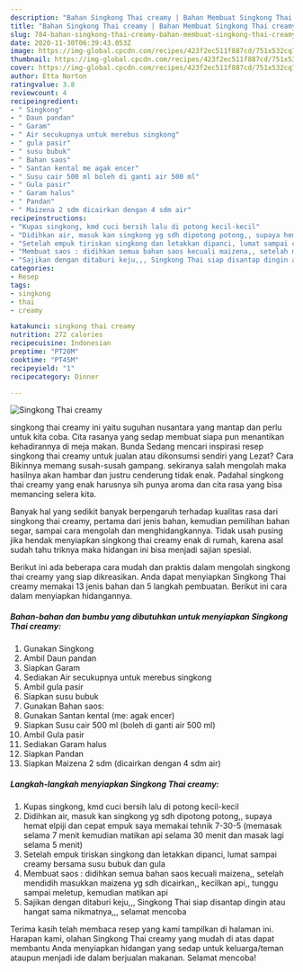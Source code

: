 ```yaml
---
description: "Bahan Singkong Thai creamy | Bahan Membuat Singkong Thai creamy Yang Enak dan Simpel"
title: "Bahan Singkong Thai creamy | Bahan Membuat Singkong Thai creamy Yang Enak dan Simpel"
slug: 784-bahan-singkong-thai-creamy-bahan-membuat-singkong-thai-creamy-yang-enak-dan-simpel
date: 2020-11-30T06:39:43.053Z
image: https://img-global.cpcdn.com/recipes/423f2ec511f887cd/751x532cq70/singkong-thai-creamy-foto-resep-utama.jpg
thumbnail: https://img-global.cpcdn.com/recipes/423f2ec511f887cd/751x532cq70/singkong-thai-creamy-foto-resep-utama.jpg
cover: https://img-global.cpcdn.com/recipes/423f2ec511f887cd/751x532cq70/singkong-thai-creamy-foto-resep-utama.jpg
author: Etta Norton
ratingvalue: 3.8
reviewcount: 4
recipeingredient:
- " Singkong"
- " Daun pandan"
- " Garam"
- " Air secukupnya untuk merebus singkong"
- " gula pasir"
- " susu bubuk"
- " Bahan saos"
- " Santan kental me agak encer"
- " Susu cair 500 ml boleh di ganti air 500 ml"
- " Gula pasir"
- " Garam halus"
- " Pandan"
- " Maizena 2 sdm dicairkan dengan 4 sdm air"
recipeinstructions:
- "Kupas singkong, kmd cuci bersih lalu di potong kecil-kecil"
- "Didihkan air, masuk kan singkong yg sdh dipotong potong,, supaya hemat elpiji dan cepat empuk saya memakai tehnik 7-30-5 (memasak selama 7 menit kemudian matikan api selama 30 menit dan masak lagi selama 5 menit)"
- "Setelah empuk tiriskan singkong dan letakkan dipanci, lumat sampai creamy bersama susu bubuk dan gula"
- "Membuat saos : didihkan semua bahan saos kecuali maizena,, setelah mendidih masukkan maizena yg sdh dicairkan,, kecilkan api,, tunggu sampai meletup, kemudian matikan api"
- "Sajikan dengan ditaburi keju,,, Singkong Thai siap disantap dingin atau hangat sama nikmatnya,,, selamat mencoba"
categories:
- Resep
tags:
- singkong
- thai
- creamy

katakunci: singkong thai creamy 
nutrition: 272 calories
recipecuisine: Indonesian
preptime: "PT20M"
cooktime: "PT45M"
recipeyield: "1"
recipecategory: Dinner

---
```



![Singkong Thai creamy](https://img-global.cpcdn.com/recipes/423f2ec511f887cd/751x532cq70/singkong-thai-creamy-foto-resep-utama.jpg)


singkong thai creamy ini yaitu suguhan nusantara yang mantap dan perlu untuk kita coba. Cita rasanya yang sedap membuat siapa pun menantikan kehadirannya di meja makan.
Bunda Sedang mencari inspirasi resep singkong thai creamy untuk jualan atau dikonsumsi sendiri yang Lezat? Cara Bikinnya memang susah-susah gampang. sekiranya salah mengolah maka hasilnya akan hambar dan justru cenderung tidak enak. Padahal singkong thai creamy yang enak harusnya sih punya aroma dan cita rasa yang bisa memancing selera kita.

Banyak hal yang sedikit banyak berpengaruh terhadap kualitas rasa dari singkong thai creamy, pertama dari jenis bahan, kemudian pemilihan bahan segar, sampai cara mengolah dan menghidangkannya. Tidak usah pusing jika hendak menyiapkan singkong thai creamy enak di rumah, karena asal sudah tahu triknya maka hidangan ini bisa menjadi sajian spesial.




Berikut ini ada beberapa cara mudah dan praktis dalam mengolah singkong thai creamy yang siap dikreasikan. Anda dapat menyiapkan Singkong Thai creamy memakai 13 jenis bahan dan 5 langkah pembuatan. Berikut ini cara dalam menyiapkan hidangannya.

<!--inarticleads1-->

##### Bahan-bahan dan bumbu yang dibutuhkan untuk menyiapkan Singkong Thai creamy:

1. Gunakan  Singkong
1. Ambil  Daun pandan
1. Siapkan  Garam
1. Sediakan  Air secukupnya untuk merebus singkong
1. Ambil  gula pasir
1. Siapkan  susu bubuk
1. Gunakan  Bahan saos:
1. Gunakan  Santan kental (me: agak encer)
1. Siapkan  Susu cair 500 ml (boleh di ganti air 500 ml)
1. Ambil  Gula pasir
1. Sediakan  Garam halus
1. Siapkan  Pandan
1. Siapkan  Maizena 2 sdm (dicairkan dengan 4 sdm air)




<!--inarticleads2-->

##### Langkah-langkah menyiapkan Singkong Thai creamy:

1. Kupas singkong, kmd cuci bersih lalu di potong kecil-kecil
1. Didihkan air, masuk kan singkong yg sdh dipotong potong,, supaya hemat elpiji dan cepat empuk saya memakai tehnik 7-30-5 (memasak selama 7 menit kemudian matikan api selama 30 menit dan masak lagi selama 5 menit)
1. Setelah empuk tiriskan singkong dan letakkan dipanci, lumat sampai creamy bersama susu bubuk dan gula
1. Membuat saos : didihkan semua bahan saos kecuali maizena,, setelah mendidih masukkan maizena yg sdh dicairkan,, kecilkan api,, tunggu sampai meletup, kemudian matikan api
1. Sajikan dengan ditaburi keju,,, Singkong Thai siap disantap dingin atau hangat sama nikmatnya,,, selamat mencoba




Terima kasih telah membaca resep yang kami tampilkan di halaman ini. Harapan kami, olahan Singkong Thai creamy yang mudah di atas dapat membantu Anda menyiapkan hidangan yang sedap untuk keluarga/teman ataupun menjadi ide dalam berjualan makanan. Selamat mencoba!
